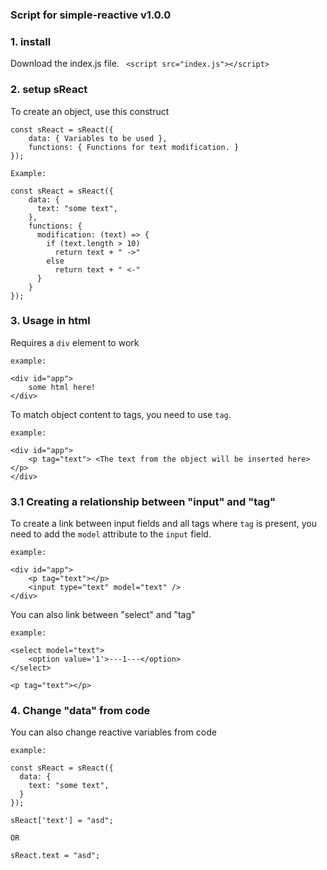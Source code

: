 ### Script for simple-reactive v1.0.0

### 1. install
Download the index.js file.
` <script src="index.js"></script>`

### 2. setup sReact
To create an object, use this construct
```
const sReact = sReact({
    data: { Variables to be used },
    functions: { Functions for text modification. }
});
```

`Example:`
```
const sReact = sReact({
    data: { 
      text: "some text",
    },
    functions: { 
      modification: (text) => {
        if (text.length > 10) 
          return text + " ->"
        else
          return text + " <-"
      }
    }
});
```

### 3. Usage in html
Requires a `div` element to work

`example:`
```
<div id="app">
    some html here!
</div>
```

To match object content to tags, you need to use `tag`.

`example:`
```
<div id="app">
    <p tag="text"> <The text from the object will be inserted here> </p>
</div>
```

### 3.1 Creating a relationship between "input" and "tag"
To create a link between input fields and all tags where `tag` is present, you need to add the `model` attribute to the `input` field. 

`example:`
```
<div id="app">
    <p tag="text"></p>
    <input type="text" model="text" />
</div>
```

You can also link between "select" and "tag"

`example:`
```
<select model="text">
    <option value='1'>---1---</option>
</select>

<p tag="text"></p>

```


### 4. Change "data" from code
You can also change reactive variables from code

`example:`
```
const sReact = sReact({
  data: { 
    text: "some text",
  }
});

sReact['text'] = "asd";

OR

sReact.text = "asd";
```